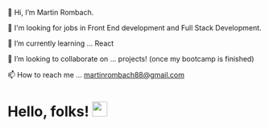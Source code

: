👋 Hi, I’m Martin Rombach.

👀 I'm looking for jobs in Front End development and Full Stack Development.

🌱 I’m currently learning ... React

💞️ I’m looking to collaborate on ... projects! (once my bootcamp is finished)

📫 How to reach me ... martinrombach88@gmail.com


# Hello, folks! <img src="https://raw.githubusercontent.com/MartinHeinz/MartinHeinz/master/wave.gif" width="30px">

<!---
martinrombach88/martinrombach88 is a ✨ special ✨ repository because its `README.md` (this file) appears on your GitHub profile.
You can click the Preview link to take a look at your changes.
--->
